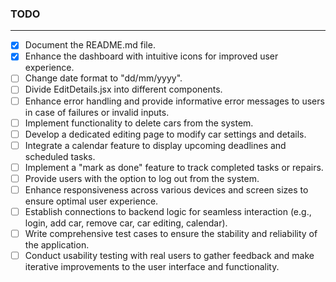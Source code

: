### TODO

---

- [x] Document the README.md file.
- [x] Enhance the dashboard with intuitive icons for improved user experience.
- [ ] Change date format to "dd/mm/yyyy".
- [ ] Divide EditDetails.jsx into different components.
- [ ] Enhance error handling and provide informative error messages to users in case of failures or invalid inputs.
- [ ] Implement functionality to delete cars from the system.
- [ ] Develop a dedicated editing page to modify car settings and details.
- [ ] Integrate a calendar feature to display upcoming deadlines and scheduled tasks.
- [ ] Implement a "mark as done" feature to track completed tasks or repairs.
- [ ] Provide users with the option to log out from the system.
- [ ] Enhance responsiveness across various devices and screen sizes to ensure optimal user experience.
- [ ] Establish connections to backend logic for seamless interaction (e.g., login, add car, remove car, car editing, calendar).
- [ ] Write comprehensive test cases to ensure the stability and reliability of the application.
- [ ] Conduct usability testing with real users to gather feedback and make iterative improvements to the user interface and functionality.
